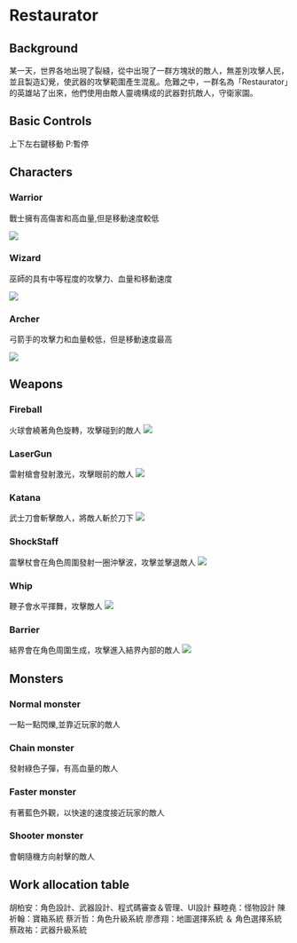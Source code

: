 # Restaurator
## Background
某一天，世界各地出現了裂縫，從中出現了一群方塊狀的敵人，無差別攻擊人民，並且製造幻覺，使武器的攻擊範圍產生混亂。危難之中，一群名為「Restaurator」的英雄站了出來，他們使用由敵人靈魂構成的武器對抗敵人，守衛家園。

## Basic Controls
上下左右鍵移動
P:暫停

## Characters

### Warrior
戰士擁有高傷害和高血量,但是移動速度較低

![](resources/hero/warrior.png)

### Wizard
巫師的具有中等程度的攻擊力、血量和移動速度

![](resources/hero/wizard.png)

### Archer
弓箭手的攻擊力和血量較低，但是移動速度最高

![](resources/hero/archer.png)

## Weapons

### Fireball
火球會繞著角色旋轉，攻擊碰到的敵人
![](resources/weapon/fireball.png)

### LaserGun
雷射槍會發射激光，攻擊眼前的敵人
![](resources/weapon/laser.png)

### Katana
武士刀會斬擊敵人，將敵人斬於刀下
![](resources/weapon/katana.png)

### ShockStaff
震擊杖會在角色周圍發射一圈沖擊波，攻擊並擊退敵人
![](resources/weapon/energyball.png)

### Whip
鞭子會水平揮舞，攻擊敵人
![](resources/weapon/whip.png)

### Barrier
結界會在角色周圍生成，攻擊進入結界內部的敵人
![](resources/weapon/barrier.png)

## Monsters

### Normal monster
一點一點閃爍,並靠近玩家的敵人

### Chain monster
發射綠色子彈，有高血量的敵人

### Faster monster
有著藍色外觀，以快速的速度接近玩家的敵人

### Shooter monster
會朝隨機方向射擊的敵人

## Work allocation table
胡柏安：角色設計、武器設計、程式碼審查＆管理、UI設計
蘇睦堯：怪物設計
陳祈翰：寶箱系統
蔡沂哲：角色升級系統
廖彥翔：地圖選擇系統 ＆ 角色選擇系統
蔡政祐：武器升級系統
